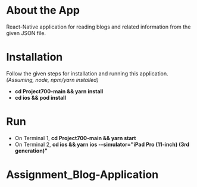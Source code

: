 # About the App
React-Native application for reading blogs and related information from the given JSON file.

# Installation
Follow the given steps for installation and running this application.
*(Assuming, node, npm/yarn installed)*
- **cd Project700-main && yarn install**
- **cd ios && pod install**

# Run

- On Terminal 1, **cd Project700-main && yarn start**
- On Terminal 2, **cd ios && yarn ios --simulator="iPad Pro (11-inch) (3rd generation)"**
# Assignment_Blog-Application

